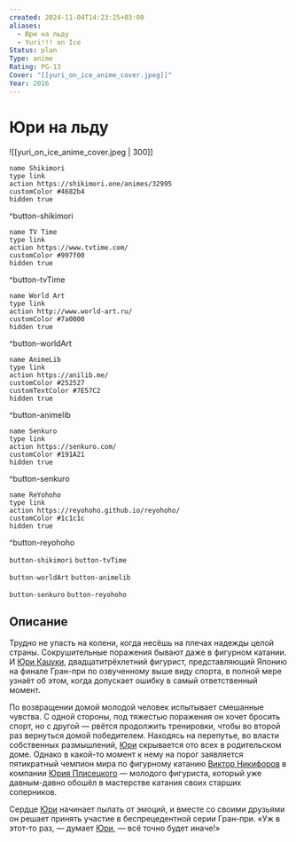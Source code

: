 ```yaml
---
created: 2024-11-04T14:23:25+03:00
aliases:
  - Юри на льду
  - Yuri!!! on Ice
Status: plan
Type: anime
Rating: PG-13
Cover: "[[yuri_on_ice_anime_cover.jpeg]]"
Year: 2016
---
```


# Юри на льду

![[yuri_on_ice_anime_cover.jpeg | 300]]

```button
name Shikimori
type link
action https://shikimori.one/animes/32995
customColor #4682b4
hidden true
```
^button-shikimori

```button
name TV Time
type link
action https://www.tvtime.com/
customColor #997f00
hidden true
```
^button-tvTime

```button
name World Art
type link
action http://www.world-art.ru/
customColor #7a0000
hidden true
```
^button-worldArt

```button
name AnimeLib
type link
action https://anilib.me/
customColor #252527
customTextColor #7E57C2
hidden true
```
^button-animelib

```button
name Senkuro
type link
action https://senkuro.com/
customColor #191A21
hidden true
```
^button-senkuro

```button
name ReYohoho
type link
action https://reyohoho.github.io/reyohoho/
customColor #1c1c1c
hidden true
```
^button-reyohoho

`button-shikimori` `button-tvTime`

`button-worldArt` `button-animelib`

`button-senkuro` `button-reyohoho`

## Описание

Трудно не упасть на колени, когда несёшь на плечах надежды целой страны. Сокрушительные поражения бывают даже в фигурном катании. И [Юри Кацуки](https://shikimori.one/characters/139244-yuuri-katsuki), двадцатитрёхлетний фигурист, представляющий Японию на финале Гран-при по озвученному выше виду спорта, в полной мере узнаёт об этом, когда допускает ошибку в самый ответственный момент.

По возвращении домой молодой человек испытывает смешанные чувства. С одной стороны, под тяжестью поражения он хочет бросить спорт, но с другой — рвётся продолжить тренировки, чтобы во второй раз вернуться домой победителем. Находясь на перепутье, во власти собственных размышлений, [Юри](https://shikimori.one/characters/139244-yuuri-katsuki) скрывается ото всех в родительском доме. Однако в какой-то момент к нему на порог заявляется пятикратный чемпион мира по фигурному катанию [Виктор Никифоров](https://shikimori.one/characters/139243-victor-nikiforov) в компании [Юрия Плисецкого](https://shikimori.one/characters/139242-yuri-plisetsky) — молодого фигуриста, который уже давным-давно обошёл в мастерстве катания своих старших соперников.

Сердце [Юри](https://shikimori.one/characters/139244-yuuri-katsuki) начинает пылать от эмоций, и вместе со своими друзьями он решает принять участие в беспрецедентной серии Гран-при. «Уж в этот-то раз, — думает [Юри](https://shikimori.one/characters/139244-yuuri-katsuki), — всё точно будет иначе!»
